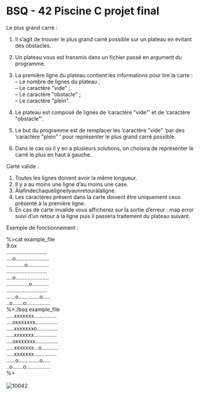 # BSQ - 42 Piscine C projet final

Le plus grand carré :
  1. Il s’agit de trouver le plus grand carré possible sur un plateau en évitant des obstacles.
  2. Un plateau vous est transmis dans un fichier passé en argument du programme.
  3. La première ligne du plateau contient les informations pour lire la carte :
    – Le nombre de lignes du plateau ;  
    – Le caractère "vide" ;  
    – Le caractère "obstacle" ;  
    – Le caractère "plein".  

  4. Le plateau est composé de lignes de ’caractère "vide"’ et de ’caractère "obstacle"’.
  5. Le but du programme est de remplacer les ’caractère "vide" ’par des ’caractère "plein" ’ pour représenter le plus grand carré possible.
  6. Dans le cas où il y en a plusieurs solutions, on choisira de représenter le carré le plus en haut à gauche.

Carte valide :
  1. Toutes les lignes doivent avoir la même longueur.
  2. Il y a au moins une ligne d’au moins une case.
  3. Àlafindechaqueligneilyaunretouràlaligne.
  4. Les caractères présent dans la carte doivent être uniquement ceux présenté à la première ligne.
  5. En cas de carte invalide vous afficherez sur la sortie d’erreur : map error suivi d’un retour à la ligne puis il passera traitement du plateau suivant.

Exemple de fonctionnement :

%>cat example_file\
9.ox\
...........................\
....o......................\
............o..............\
...........................\
....o......................\
...............o...........\
...........................\
......o..............o.....\
..o.......o................\
%>./bsq example_file\
.....xxxxxxx...............\
....oxxxxxxx...............\
.....xxxxxxxo..............\
.....xxxxxxx...............\
....oxxxxxxx...............\
.....xxxxxxx...o...........\
.....xxxxxxx...............\
......o..............o.....\
..o.......o................\
%>\
\
![10042](https://user-images.githubusercontent.com/52048966/113505196-96c57a00-953d-11eb-9be8-a3a58cadf38f.png)
